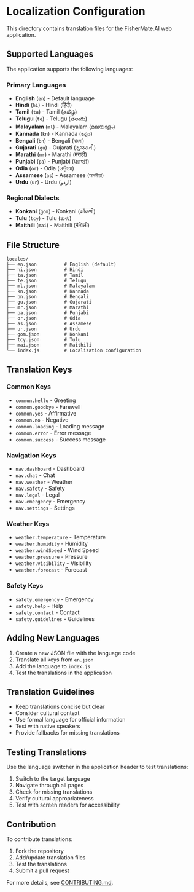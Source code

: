 # Localization Configuration

This directory contains translation files for the FisherMate.AI web application.

## Supported Languages

The application supports the following languages:

### Primary Languages
- **English** (`en`) - Default language
- **Hindi** (`hi`) - Hindi (हिंदी)
- **Tamil** (`ta`) - Tamil (தமிழ்)
- **Telugu** (`te`) - Telugu (తెలుగు)
- **Malayalam** (`ml`) - Malayalam (മലയാളം)
- **Kannada** (`kn`) - Kannada (ಕನ್ನಡ)
- **Bengali** (`bn`) - Bengali (বাংলা)
- **Gujarati** (`gu`) - Gujarati (ગુજરાતી)
- **Marathi** (`mr`) - Marathi (मराठी)
- **Punjabi** (`pa`) - Punjabi (ਪੰਜਾਬੀ)
- **Odia** (`or`) - Odia (ଓଡ଼ିଆ)
- **Assamese** (`as`) - Assamese (অসমীয়া)
- **Urdu** (`ur`) - Urdu (اردو)

### Regional Dialects
- **Konkani** (`gom`) - Konkani (कोंकणी)
- **Tulu** (`tcy`) - Tulu (ತುಳು)
- **Maithili** (`mai`) - Maithili (मैथिली)

## File Structure

```
locales/
├── en.json          # English (default)
├── hi.json          # Hindi
├── ta.json          # Tamil
├── te.json          # Telugu
├── ml.json          # Malayalam
├── kn.json          # Kannada
├── bn.json          # Bengali
├── gu.json          # Gujarati
├── mr.json          # Marathi
├── pa.json          # Punjabi
├── or.json          # Odia
├── as.json          # Assamese
├── ur.json          # Urdu
├── gom.json         # Konkani
├── tcy.json         # Tulu
├── mai.json         # Maithili
└── index.js         # Localization configuration
```

## Translation Keys

### Common Keys
- `common.hello` - Greeting
- `common.goodbye` - Farewell
- `common.yes` - Affirmative
- `common.no` - Negative
- `common.loading` - Loading message
- `common.error` - Error message
- `common.success` - Success message

### Navigation Keys
- `nav.dashboard` - Dashboard
- `nav.chat` - Chat
- `nav.weather` - Weather
- `nav.safety` - Safety
- `nav.legal` - Legal
- `nav.emergency` - Emergency
- `nav.settings` - Settings

### Weather Keys
- `weather.temperature` - Temperature
- `weather.humidity` - Humidity
- `weather.windSpeed` - Wind Speed
- `weather.pressure` - Pressure
- `weather.visibility` - Visibility
- `weather.forecast` - Forecast

### Safety Keys
- `safety.emergency` - Emergency
- `safety.help` - Help
- `safety.contact` - Contact
- `safety.guidelines` - Guidelines

## Adding New Languages

1. Create a new JSON file with the language code
2. Translate all keys from `en.json`
3. Add the language to `index.js`
4. Test the translations in the application

## Translation Guidelines

- Keep translations concise but clear
- Consider cultural context
- Use formal language for official information
- Test with native speakers
- Provide fallbacks for missing translations

## Testing Translations

Use the language switcher in the application header to test translations:

1. Switch to the target language
2. Navigate through all pages
3. Check for missing translations
4. Verify cultural appropriateness
5. Test with screen readers for accessibility

## Contribution

To contribute translations:

1. Fork the repository
2. Add/update translation files
3. Test the translations
4. Submit a pull request

For more details, see [CONTRIBUTING.md](../../../CONTRIBUTING.md).
